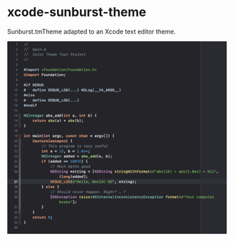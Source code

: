 # xcode-sunburst-theme

Sunburst.tmTheme adapted to an Xcode text editor theme.

<img alt="Screenshot" src="Preview.png" width="800"/>
